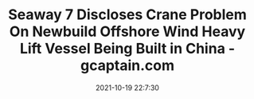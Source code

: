 ---
"title": "Seaway 7 Discloses Crane Problem On Newbuild Offshore Wind Heavy Lift Vessel Being Built in China - gcaptain.com"
"date": "2021-10-19 22:7:30"
"feed_name": "GOOGLENEWSCONSTRUCTION"
"feed_website": "https://news.google.com/search?q=construction%2Bincident&hl=en-US&gl=US&ceid=US:en"
"feed_rss": "https://news.google.com/rss/search?q=construction%2Bincident&hl=en-US&gl=US&ceid=US:en"
"link": "https://gcaptain.com/seaway-7-discloses-crane-problem-on-newbuild-offshore-wind-heavy-lift-vessel-being-built-in-china/"
"source": "{'href': 'https://gcaptain.com', 'title': 'gcaptain.com'}"
"file": "_posts/2021-1-1-1beb8a0eb5218c807eb3316e901da799a16f3966.md"
"accident": "0"
"drilling": "0"
"represented_by": "0"
"dead": "0"
"injured": "0"
"arrested": "0"
"place": "unknown place"
"where": "unknown site"
"causes": "unknown"
"place_uri": "unknown place"
---